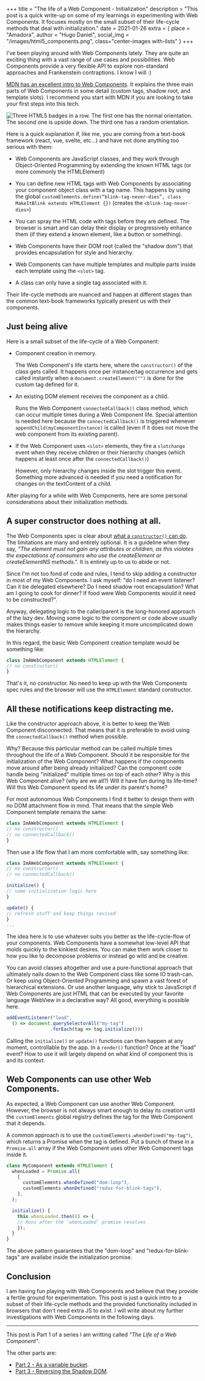 +++
title = "The life of a Web Component - Initialization"
description = "This post is a quick write-up on some of my learnings in experimenting with Web Components. It focuses mostly on the small subset of their life-cycle methods that deal with initialization."
date = 2021-01-26
extra = { place = "Amadora", author = "Hugo Daniel", social_img = "/images/html5_components.png", class="center-images with-lists" }
+++


I've been playing around with Web Components lately. They are quite an exciting thing with a vast range of use cases and possibilities. Web Components provide a very flexible API to explore non-standard approaches and Frankenstein contraptions. I know I will :)

[MDN has an excellent intro to Web Components](https://developer.mozilla.org/en-US/docs/Web/Web_Components). It explains the three main parts of Web Components in some detail (custom tags, shadow root, and template slots). I recommend you start with MDN if you are looking to take your first steps into this tech.


![Three HTML5 badges in a row. The first one has the normal orientation. The second one is upside down. The third one has a random orientation.](/images/html5_components.png "They said it would be easy")

Here is a quick explanation if, like me, you are coming from a text-book framework (react, vue, svelte, etc…) and have not done anything too serious with them:

* Web Components are JavaScript classes, and they work through Object-Oriented Programming by extending the known HTML tags (or more commonly the HTMLElement)

* You can define new HTML tags with Web Components by associating your component object class with a tag name. This happens by using the global `customElements.define(“blink-tag-never-dies”, class MakeItBlink extends HTMLElement {})` (creates the `<blink-tag-never-dies>`)

* You can spray the HTML code with tags before they are defined. The browser is smart and can delay their display or progressively enhance them (if they extend a known element, like a button or something).

* Web Components have their DOM root (called the "shadow dom") that provides encapsulation for style and hierarchy.

* Web Components can have multiple templates and multiple parts inside each template using the `<slot>` tag.

* A class can only have a single tag associated with it.

Their life-cycle methods are nuanced and happen at different stages than the common text-book frameworks typically present us with their components.

## Just being alive

Here is a small subset of the life-cycle of a Web Component:
* Component creation in memory.
  
  The Web Component's life starts here, where the `constructor()` of the class gets called. It happens once per instance/tag occurrence and gets called instantly when a `document.createElement("")` is done for the custom tag defined for it.

* An existing DOM element receives the component as a child.
  
  Runs the Web Component `connectedCallback()` class method, which can occur multiple times during a Web Component life. Special attention is needed here because the `connectedCallback()` is triggered whenever `appendChild(myComponentInstance)` is called (even if it does not move the web component from its existing parent).

* If the Web Component uses `<slot>` elements, they fire a `slotchange` event when they receive children or their hierarchy changes (which happens at least once after the `connectedCallback()`)

  However, only hierarchy changes inside the slot trigger this event. Something more advanced is needed if you need a notification for changes on the textContent of a child.

After playing for a while with Web Components, here are some personal considerations about their initialization methods.

## A super constructor does nothing at all.

The Web Components spec is clear about [what a `constructor()` can do](https://html.spec.whatwg.org/multipage/custom-elements.html#custom-element-conformance). The limitations are many and entirely optional. It is a guideline when they say, <cite>"The element must not gain any attributes or children, as this violates the expectations of consumers who use the createElement or createElementNS methods.".</cite> It is entirely up to us to abide or not.

Since I'm not too fond of code and rules, I tend to skip adding a constructor in most of my Web Components. I ask myself: "do I need an event listener? Can it be delegated elsewhere? Do I need shadow root encapsulation? What am I going to cook for dinner? If food were Web Components would it need to be constructed?".

Anyway, delegating logic to the caller/parent is the long-honored approach of the lazy dev. Moving some logic to the component or code above usually makes things easier to remove while keeping it more uncomplicated down the hierarchy.

In this regard, the basic Web Component creation template would be something like:

```javascript
class ImAWebComponent extends HTMLElement {
// no constructor()
}
```

That's it, no constructor. No need to keep up with the Web Components spec rules and the browser will use the `HTMLElement` standard constructor.

## All these notifications keep distracting me.

Like the constructor approach above, it is better to keep the Web Component disconnected. That means that it is preferable to avoid using the `connectedCallback()` method when possible.

Why? Because this particular method can be called multiple times throughout the life of a Web Component. Should it be responsible for the initialization of the Web Component? What happens if the components move around after being already initialized? Can the component code handle being "initialized" multiple times on top of each other? Why is this Web Component alive? (why are we all?) Will it have fun during its life-time? Will this Web Component spend its life under its parent's home?

For most autonomous Web Components I find it better to design them with no DOM attachment flow in mind. That means that the simple Web Component template remains the same:

```javascript
class ImAWebComponent extends HTMLElement {
// no constructor()
// no connectedCallback()
}
```

Then use a life flow that I am more comfortable with, say something like:
```javascript
class ImAWebComponent extends HTMLElement {
// no constructor()
// no connectedCallback()

initialize() {
// some initialization logic here
}

update() {
// refresh stuff and keep things revised
}
...
```

The idea here is to use whatever suits you better as the life-cycle-flow of your components. Web Components have a somewhat low-level API that molds quickly to the kinkiest desires. You can make them work closer to how you like to decompose problems or instead go wild and be creative. 

You can avoid classes altogether and use a pure-functional approach that ultimately nails down to the Web Component class like some IO trash-can. Or keep using Object-Oriented Programming and spawn a vast forest of hierarchical extensions. Or use another language, why stick to JavaScript if Web Components are just HTML that can be executed by your favorite language WebView in a declarative way? All good, everything is possible here.

```javascript
addEventListener("load",
  () => document.querySelectorAll("my-tag")
                .forEach(tag => tag.initialize()))
```

Calling the `initialize()` or `update()` functions can then happen at any moment, controllable by the app. In a `render()` function? Once at the "load" event? How to use it will largely depend on what kind of component this is and its context.

## Web Components can use other Web Components.

As expected, a Web Component can use another Web Component. However, the browser is not always smart enough to delay its creation until the `customElements` global registry defines the tag for the Web Component that it depends.

A common approach is to use the `customElements.whenDefined("my-tag")`, which returns a Promise when the tag is defined. Put a bunch of these in a `Promise.all` array if the Web Component uses other Web Component tags inside it.

```javascript
class MyComponent extends HTMLElement {
  whenLoaded = Promise.all(
    [
      customElements.whenDefined("dom-loop"),
      customElements.whenDefined("redux-for-blink-tags"),
    ],
  );

  initialize() {
	this.whenLoaded.then(() => {
    // Runs after the `whenLoaded` promise resolves
    });
  }
}
```

The above pattern guarantees that the "dom-loop" and "redux-for-blink-tags" are availabe inside the initialization promise.

## Conclusion

I am having fun playing with Web Components and believe that they provide a fertile ground for experimentation. This post is just a quick intro to a subset of their life-cycle methods and the provided functionality included in browsers that don't need extra JS to exist. I will write about my further investigations with Web Components in the following days.

<hr>

This post is Part 1 of a series I am writting called <cite>"The Life of a Web Component"</cite>.

The other parts are:
- [Part 2 - As a variable bucket](/posts/the-life-of-a-web-component-as-var/).
- [Part 3 - Reversing the Shadow DOM](/posts/the-life-of-a-web-component-shadow-state/).